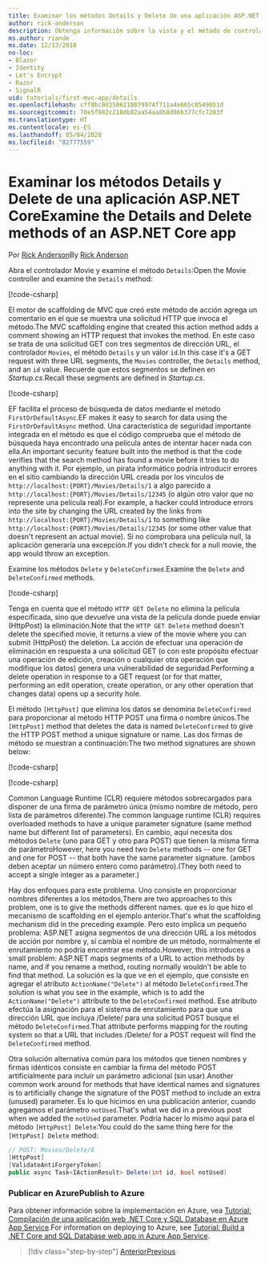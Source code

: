 ```yaml
---
title: Examinar los métodos Details y Delete de una aplicación ASP.NET Core
author: rick-anderson
description: Obtenga información sobre la vista y el método de controlador Details en una aplicación básica ASP.NET Core MVC.
ms.author: riande
ms.date: 12/13/2018
no-loc:
- Blazor
- Identity
- Let's Encrypt
- Razor
- SignalR
uid: tutorials/first-mvc-app/details
ms.openlocfilehash: cff8bc0d3506210879974f711a4e665c8549051d
ms.sourcegitcommit: 70e5f982c218db82aa54aa8b8d96b377cfc7283f
ms.translationtype: HT
ms.contentlocale: es-ES
ms.lasthandoff: 05/04/2020
ms.locfileid: "82777559"
---
```

# <a name="examine-the-details-and-delete-methods-of-an-aspnet-core-app"></a><span data-ttu-id="0ad10-103">Examinar los métodos Details y Delete de una aplicación ASP.NET Core</span><span class="sxs-lookup"><span data-stu-id="0ad10-103">Examine the Details and Delete methods of an ASP.NET Core app</span></span>

<span data-ttu-id="0ad10-104">Por [Rick Anderson](https://twitter.com/RickAndMSFT)</span><span class="sxs-lookup"><span data-stu-id="0ad10-104">By [Rick Anderson](https://twitter.com/RickAndMSFT)</span></span>

<span data-ttu-id="0ad10-105">Abra el controlador Movie y examine el método `Details`:</span><span class="sxs-lookup"><span data-stu-id="0ad10-105">Open the Movie controller and examine the `Details` method:</span></span>

[!code-csharp[](start-mvc/sample/MvcMovie22/Controllers/MoviesController.cs?name=snippet_details)]

<span data-ttu-id="0ad10-106">El motor de scaffolding de MVC que creó este método de acción agrega un comentario en el que se muestra una solicitud HTTP que invoca el método.</span><span class="sxs-lookup"><span data-stu-id="0ad10-106">The MVC scaffolding engine that created this action method adds a comment showing an HTTP request that invokes the method.</span></span> <span data-ttu-id="0ad10-107">En este caso se trata de una solicitud GET con tres segmentos de dirección URL, el controlador `Movies`, el método `Details` y un valor `id`.</span><span class="sxs-lookup"><span data-stu-id="0ad10-107">In this case it's a GET request with three URL segments, the `Movies` controller, the `Details` method, and an `id` value.</span></span> <span data-ttu-id="0ad10-108">Recuerde que estos segmentos se definen en *Startup.cs*.</span><span class="sxs-lookup"><span data-stu-id="0ad10-108">Recall these segments are defined in *Startup.cs*.</span></span>

[!code-csharp[](start-mvc/sample/MvcMovie3/Startup.cs?highlight=5&name=snippet_1)]

<span data-ttu-id="0ad10-109">EF facilita el proceso de búsqueda de datos mediante el método `FirstOrDefaultAsync`.</span><span class="sxs-lookup"><span data-stu-id="0ad10-109">EF makes it easy to search for data using the `FirstOrDefaultAsync` method.</span></span> <span data-ttu-id="0ad10-110">Una característica de seguridad importante integrada en el método es que el código comprueba que el método de búsqueda haya encontrado una película antes de intentar hacer nada con ella.</span><span class="sxs-lookup"><span data-stu-id="0ad10-110">An important security feature built into the method is that the code verifies that the search method has found a movie before it tries to do anything with it.</span></span> <span data-ttu-id="0ad10-111">Por ejemplo, un pirata informático podría introducir errores en el sitio cambiando la dirección URL creada por los vínculos de `http://localhost:{PORT}/Movies/Details/1` a algo parecido a `http://localhost:{PORT}/Movies/Details/12345` (o algún otro valor que no represente una película real).</span><span class="sxs-lookup"><span data-stu-id="0ad10-111">For example, a hacker could introduce errors into the site by changing the URL created by the links from `http://localhost:{PORT}/Movies/Details/1` to something like  `http://localhost:{PORT}/Movies/Details/12345` (or some other value that doesn't represent an actual movie).</span></span> <span data-ttu-id="0ad10-112">Si no comprobara una película null, la aplicación generaría una excepción.</span><span class="sxs-lookup"><span data-stu-id="0ad10-112">If you didn't check for a null movie, the app would throw an exception.</span></span>

<span data-ttu-id="0ad10-113">Examine los métodos `Delete` y `DeleteConfirmed`.</span><span class="sxs-lookup"><span data-stu-id="0ad10-113">Examine the `Delete` and `DeleteConfirmed` methods.</span></span>

[!code-csharp[](start-mvc/sample/MvcMovie22/Controllers/MoviesController.cs?name=snippet_delete)]

<span data-ttu-id="0ad10-114">Tenga en cuenta que el método `HTTP GET Delete` no elimina la película especificada, sino que devuelve una vista de la película donde puede enviar (HttpPost) la eliminación.</span><span class="sxs-lookup"><span data-stu-id="0ad10-114">Note that the `HTTP GET Delete` method doesn't delete the specified movie, it returns a view of the movie where you can submit (HttpPost) the deletion.</span></span> <span data-ttu-id="0ad10-115">La acción de efectuar una operación de eliminación en respuesta a una solicitud GET (o con este propósito efectuar una operación de edición, creación o cualquier otra operación que modifique los datos) genera una vulnerabilidad de seguridad.</span><span class="sxs-lookup"><span data-stu-id="0ad10-115">Performing a delete operation in response to a GET request (or for that matter, performing an edit operation, create operation, or any other operation that changes data) opens up a security hole.</span></span>

<span data-ttu-id="0ad10-116">El método `[HttpPost]` que elimina los datos se denomina `DeleteConfirmed` para proporcionar al método HTTP POST una firma o nombre únicos.</span><span class="sxs-lookup"><span data-stu-id="0ad10-116">The `[HttpPost]` method that deletes the data is named `DeleteConfirmed` to give the HTTP POST method a unique signature or name.</span></span> <span data-ttu-id="0ad10-117">Las dos firmas de método se muestran a continuación:</span><span class="sxs-lookup"><span data-stu-id="0ad10-117">The two method signatures are shown below:</span></span>

[!code-csharp[](start-mvc/sample/MvcMovie/Controllers/MoviesController.cs?name=snippet_delete2)]

[!code-csharp[](start-mvc/sample/MvcMovie/Controllers/MoviesController.cs?name=snippet_delete3)]

<span data-ttu-id="0ad10-118">Common Language Runtime (CLR) requiere métodos sobrecargados para disponer de una firma de parámetro única (mismo nombre de método, pero lista de parámetros diferente).</span><span class="sxs-lookup"><span data-stu-id="0ad10-118">The common language runtime (CLR) requires overloaded methods to have a unique parameter signature (same method name but different list of parameters).</span></span> <span data-ttu-id="0ad10-119">En cambio, aquí necesita dos métodos `Delete` (uno para GET y otro para POST) que tienen la misma firma de parámetro</span><span class="sxs-lookup"><span data-stu-id="0ad10-119">However, here you need two `Delete` methods -- one for GET and one for POST -- that both have the same parameter signature.</span></span> <span data-ttu-id="0ad10-120">(ambos deben aceptar un número entero como parámetro).</span><span class="sxs-lookup"><span data-stu-id="0ad10-120">(They both need to accept a single integer as a parameter.)</span></span>

<span data-ttu-id="0ad10-121">Hay dos enfoques para este problema. Uno consiste en proporcionar nombres diferentes a los métodos,</span><span class="sxs-lookup"><span data-stu-id="0ad10-121">There are two approaches to this problem, one is to give the methods different names.</span></span> <span data-ttu-id="0ad10-122">que es lo que hizo el mecanismo de scaffolding en el ejemplo anterior.</span><span class="sxs-lookup"><span data-stu-id="0ad10-122">That's what the scaffolding mechanism did in the preceding example.</span></span> <span data-ttu-id="0ad10-123">Pero esto implica un pequeño problema: ASP.NET asigna segmentos de una dirección URL a los métodos de acción por nombre y, si cambia el nombre de un método, normalmente el enrutamiento no podría encontrar ese método.</span><span class="sxs-lookup"><span data-stu-id="0ad10-123">However, this introduces a small problem: ASP.NET maps segments of a URL to action methods by name, and if you rename a method, routing normally wouldn't be able to find that method.</span></span> <span data-ttu-id="0ad10-124">La solución es la que ve en el ejemplo, que consiste en agregar el atributo `ActionName("Delete")` al método `DeleteConfirmed`.</span><span class="sxs-lookup"><span data-stu-id="0ad10-124">The solution is what you see in the example, which is to add the `ActionName("Delete")` attribute to the `DeleteConfirmed` method.</span></span> <span data-ttu-id="0ad10-125">Ese atributo efectúa la asignación para el sistema de enrutamiento para que una dirección URL que incluya /Delete/ para una solicitud POST busque el método `DeleteConfirmed`.</span><span class="sxs-lookup"><span data-stu-id="0ad10-125">That attribute performs mapping for the routing system so that a URL that includes /Delete/ for a POST request will find the `DeleteConfirmed` method.</span></span>

<span data-ttu-id="0ad10-126">Otra solución alternativa común para los métodos que tienen nombres y firmas idénticos consiste en cambiar la firma del método POST artificialmente para incluir un parámetro adicional (sin usar).</span><span class="sxs-lookup"><span data-stu-id="0ad10-126">Another common work around for methods that have identical names and signatures is to artificially change the signature of the POST method to include an extra (unused) parameter.</span></span> <span data-ttu-id="0ad10-127">Es lo que hicimos en una publicación anterior, cuando agregamos el parámetro `notUsed`.</span><span class="sxs-lookup"><span data-stu-id="0ad10-127">That's what we did in a previous post when we added the `notUsed` parameter.</span></span> <span data-ttu-id="0ad10-128">Podría hacer lo mismo aquí para el método `[HttpPost] Delete`:</span><span class="sxs-lookup"><span data-stu-id="0ad10-128">You could do the same thing here for the `[HttpPost] Delete` method:</span></span>

```csharp
// POST: Movies/Delete/6
[HttpPost]
[ValidateAntiForgeryToken]
public async Task<IActionResult> Delete(int id, bool notUsed)
```

### <a name="publish-to-azure"></a><span data-ttu-id="0ad10-129">Publicar en Azure</span><span class="sxs-lookup"><span data-stu-id="0ad10-129">Publish to Azure</span></span>

<span data-ttu-id="0ad10-130">Para obtener información sobre la implementación en Azure, vea [Tutorial: Compilación de una aplicación web .NET Core y SQL Database en Azure App Service](/azure/app-service/app-service-web-tutorial-dotnetcore-sqldb).</span><span class="sxs-lookup"><span data-stu-id="0ad10-130">For information on deploying to Azure, see [Tutorial: Build a .NET Core and SQL Database web app in Azure App Service](/azure/app-service/app-service-web-tutorial-dotnetcore-sqldb).</span></span>

> [!div class="step-by-step"]
> [<span data-ttu-id="0ad10-131">Anterior</span><span class="sxs-lookup"><span data-stu-id="0ad10-131">Previous</span></span>](validation.md)
